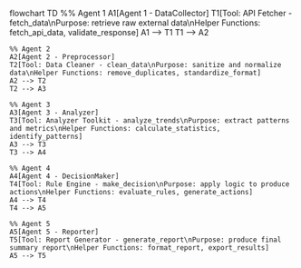 flowchart TD
    %% Agent 1
    A1[Agent 1 - DataCollector]
    T1[Tool: API Fetcher - fetch_data\nPurpose: retrieve raw external data\nHelper Functions: fetch_api_data, validate_response]
    A1 --> T1
    T1 --> A2

    %% Agent 2
    A2[Agent 2 - Preprocessor]
    T2[Tool: Data Cleaner - clean_data\nPurpose: sanitize and normalize data\nHelper Functions: remove_duplicates, standardize_format]
    A2 --> T2
    T2 --> A3

    %% Agent 3
    A3[Agent 3 - Analyzer]
    T3[Tool: Analyzer Toolkit - analyze_trends\nPurpose: extract patterns and metrics\nHelper Functions: calculate_statistics, identify_patterns]
    A3 --> T3
    T3 --> A4

    %% Agent 4
    A4[Agent 4 - DecisionMaker]
    T4[Tool: Rule Engine - make_decision\nPurpose: apply logic to produce actions\nHelper Functions: evaluate_rules, generate_actions]
    A4 --> T4
    T4 --> A5

    %% Agent 5
    A5[Agent 5 - Reporter]
    T5[Tool: Report Generator - generate_report\nPurpose: produce final summary report\nHelper Functions: format_report, export_results]
    A5 --> T5
